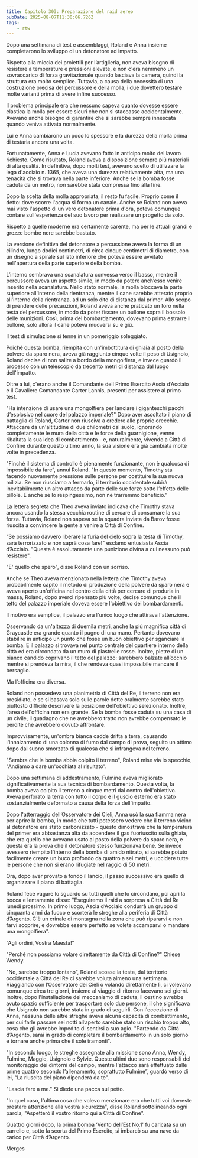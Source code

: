 ```yaml
---
title: Capitolo 303: Preparazione del raid aereo
pubDate: 2025-08-07T11:30:06.726Z
tags:
    - rtw
---
```











Dopo una settimana di test e assemblaggi, Roland e Anna insieme completarono lo sviluppo di un detonatore ad impatto.


Rispetto alla miccia dei proiettili per l’artiglieria, non aveva bisogno di resistere a temperature e pressioni elevate, e non c'era nemmeno un sovraccarico di forza gravitazionale quando lasciava la camera, quindi la struttura era molto semplice. Tuttavia, a causa della necessità di una costruzione precisa del percussore e della molla, i due dovettero testare molte varianti prima di avere infine successo.


Il problema principale era che nessuno sapeva quanto dovesse essere elastica la molla per essere sicuri che non si staccasse accidentalmente. Avevano anche bisogno di garantire che si sarebbe sempre innescata quando veniva attivata normalmente.


Lui e Anna cambiarono un poco lo spessore e la durezza della molla prima di testarla ancora una volta.


Fortunatamente, Anna e Lucia avevano fatto in anticipo molto del lavoro richiesto. Come risultato, Roland aveva a disposizione sempre più materiali di alta qualità. In definitiva, dopo molti test, avevano scelto di utilizzare la lega d'acciaio n. 1365, che aveva una durezza relativamente alta, ma una tenacità che si trovava nella parte inferiore. Anche se la bomba fosse caduta da un metro, non sarebbe stata compressa fino alla fine.


Dopo la scelta della molla appropriata, il resto fu facile. Proprio come il detto: dove scorre l'acqua si forma un canale. Anche se Roland non aveva mai visto l'aspetto di un vero detonatore prima d'ora, poteva comunque contare sull'esperienza del suo lavoro per realizzare un progetto da solo.


Rispetto a quelle moderne era certamente carente, ma per le attuali grandi e grezze bombe nere sarebbe bastato.


La versione definitiva del detonatore a percussione aveva la forma di un cilindro, lungo dodici centimetri, di circa cinque centimetri di diametro, con un disegno a spirale sul lato inferiore che poteva essere avvitato nell'apertura della parte superiore della bomba.


L'interno sembrava una scanalatura convessa verso il basso, mentre il percussore aveva un aspetto simile, in modo da potere anch’esso venire inserito nella scanalatura. Nello stato normale, la molla bloccava la parte superiore all'interno della rientranza, mentre il cane sarebbe atterato proprio all'interno della rientranza, ad un solo dito di distanza dal primer. Allo scopo di prendere delle precauzioni, Roland aveva anche praticato un foro nella testa del percussore, in modo da poter fissare un bullone sopra il bossolo delle munizioni. Così, prima del bombardamento, dovevano prima estrarre il bullone, solo allora il cane poteva muoversi su e giù.


Il test di simulazione si tenne in un pomeriggio soleggiato.


Poiché questa bomba, riempita con un'imbottitura di ghiaia al posto della polvere da sparo nera, aveva già raggiunto cinque volte il peso di Usignolo, Roland decise di non salire a bordo della mongolfiera, e invece guardò il processo con un telescopio da trecento metri di distanza dal luogo dell'impatto.


Oltre a lui, c'erano anche il Comandante dell Primo Esercito Ascia d’Acciaio e il Cavaliere Comandante Carter Lannis, presenti per assistere al primo test.


"Ha intenzione di usare una mongolfiera per lanciare i giganteschi pacchi d’esplosivo nel cuore del palazzo imperiale?" Dopo aver ascoltato il piano di battaglia di Roland, Carter non riusciva a credere alle proprie orecchie. Attaccare da un'altitudine di due chilometri dal suolo, ignorando completamente le mura della città e le forze della guarnigione, venne ribaltata la sua idea di combattimento - e, naturalmente, vivendo a Città di Confine durante questo ultimo anno, la sua visione era già cambiata molte volte in precedenza.


"Finché il sistema di controllo è pienamente funzionante, non è qualcosa di impossibile da fare”, annuì Roland. "In questo momento, Timothy sta facendo nuovamente pressione sulle persone per costituire la sua nuova milizia. Se non riusciamo a fermarlo, il territorio occidentale subirà inevitabilmente un altro attacco da parte delle sue forze sotto l’effetto delle pillole. E anche se lo respingessimo, non ne trarremmo beneficio.”


La lettera segreta che Theo aveva inviato indicava che Timothy stava ancora usando la stessa vecchia routine di cercare di consumare la sua forza. Tuttavia, Roland non sapeva se la squadra inviata da Barov fosse riuscita a convincere la gente a venire a Città di Confine.


“Se possiamo davvero liberare la furia del cielo sopra la testa di Timothy, sarà terrorizzato e non saprà cosa fare!" esclamò entusiasta Ascia d’Acciaio. "Questa è assolutamente una punizione divina a cui nessuno può resistere".


"E' quello che spero", disse Roland con un sorriso.


Anche se Theo aveva menzionato nella lettera che Timothy aveva probabilmente capito il metodo di produzione della polvere da sparo nera e aveva aperto un'officina nel centro della città per cercare di produrla in massa, Roland, dopo averci ripensato più volte, decise comunque che il tetto del palazzo imperiale doveva essere l'obiettivo dei bombardamenti.


Il motivo era semplice, il palazzo era l'unico luogo che attirava l'attenzione.


Osservando da un'altezza di duemila metri, anche la più magnifica città di Graycastle era grande quanto il pugno di una mano. Pertanto dovevano stabilire in anticipo un punto che fosse un buon obiettivo per sganciare la bomba. E il palazzo si trovava nel punto centrale del quartiere interno della città ed era circondato da un muro di piastrelle rosse. Inoltre, pietre di un bianco candido coprivano il tetto del palazzo: sarebbero balzate all’occhio mentre si prendeva la mira, il che rendeva quasi impossibile mancare il bersaglio.


Ma l’officina era diversa.


Roland non possedeva una planimetria di Città del Re, il terreno non era presidiato, e se si basava solo sulle parole dette oralmente sarebbe stato piuttosto difficile descrivere la posizione dell'obiettivo selezionato. Inoltre, l'area dell'officina non era grande. Se la bomba fosse caduta su una casa di un civile, il guadagno che ne avrebbero tratto non avrebbe compensato le perdite che avrebbero dovuto affrontare.


Improvvisamente, un'ombra bianca cadde dritta a terra, causando l'innalzamento di una colonna di fumo dal campo di prova, seguito un attimo dopo dal suono smorzato di qualcosa che si infrangeva nel terreno.


"Sembra che la bomba abbia colpito il terreno", Roland mise via lo specchio, "Andiamo a dare un'occhiata al risultato".


Dopo una settimana di addestramento, Fulmine aveva migliorato significativamente la sua tecnica di bombardamento. Questa volta, la bomba aveva colpito il terreno a cinque metri dal centro dell'obiettivo. Aveva perforato la terra con tutto il corpo e il guscio esterno era stato sostanzialmente deformato a causa della forza dell'impatto.


Dopo l'atterraggio dell’Osservatore dei Cieli, Anna usò la sua fiamma nera per aprire la bomba, in modo che tutti potessero vedere che il terreno vicino al detonatore era stato carbonizzato - questo dimostrava che la temperatura del primer era abbastanza alta da accendere il gas fuoriuscito sulla ghiaia, che era quello che avevano usato al posto della polvere da sparo nera, e questa era la prova che il detonatore stesso funzionava bene. Se invece avessero riempito l'interno della bomba di amido nitrato, si sarebbe potuto facilmente creare un buco profondo da quattro a sei metri, e uccidere tutte le persone che non si erano rifugiate nel raggio di 50 metri.


Ora, dopo aver provato a fondo il lancio, il passo successivo era quello di organizzare il piano di battaglia.


Roland fece vagare lo sguardo su tutti quelli che lo circondano, poi aprì la bocca e lentamente disse: "Eseguiremo il raid a sorpresa a Città del Re lunedì prossimo. In primo luogo, Ascia d’Acciaio condurrà un gruppo di cinquanta armi da fuoco e scorterà le streghe alla periferia di Città d’Argento. C'è un crinale di montagna nella zona che può ripararvi e non farvi scoprire, e dovrebbe essere perfetto se volete accamparvi o mandare una mongolfiera".


“Agli ordini, Vostra Maestà!”


"Perché non possiamo volare direttamente da Città di Confine?" Chiese Wendy.


"No, sarebbe troppo lontano”, Roland scosse la testa, dal territorio occidentale a Città del Re ci sarebbe voluta almeno una settimana. Viaggiando con l’Osservatore dei Cieli o volando direttamente lì, ci volevano comunque circa tre giorni, insieme al viaggio di ritorno facevano sei giorni. Inoltre, dopo l'installazione del meccanismo di caduta, il cestino avrebbe avuto spazio sufficiente per trasportare solo due persone, il che significava che Usignolo non sarebbe stata in grado di seguirli. Con l'eccezione di Anna, nessuna delle altre streghe aveva alcuna capacità di combattimento, per cui farle passare sei notti all’aperto sarebbe stato un rischio troppo alto, cosa che gli avrebbe impedito di sentirsi a suo agio. "Partendo da Città d’Argento, sarai in grado di completare il bombardamento in un solo giorno e tornare anche prima che il sole tramonti".


"In secondo luogo, le streghe assegnate alla missione sono Anna, Wendy, Fulmine, Maggie, Usignolo e Sylvie. Queste ultimi due sono responsabili del monitoraggio dei dintorni del campo, mentre l'attacco sarà effettuato dalle prime quattro secondo l’allenamento, soprattutto Fulmine”, guardò verso di lei, “La riuscita del piano dipenderà da te".


"Lascia fare a me." Si diede una pacca sul petto.


"In quel caso, l'ultima cosa che volevo menzionare era che tutti voi dovreste prestare attenzione alla vostra sicurezza", disse Roland sottolineando ogni parola, "Aspetterò il vostro ritorno qui a Città di Confine".


Quattro giorni dopo, la prima bomba ‘Vento dell’Est No.1' fu caricata su un carrello e, sotto la scorta del Primo Esercito, si imbarcò su una nave da carico per Città d’Argento.






Merges
                                


                                




